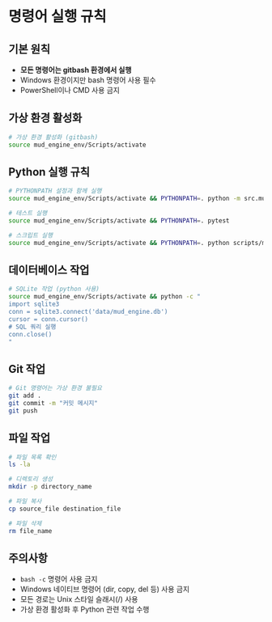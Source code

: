 # 명령어 실행 규칙

## 기본 원칙
- **모든 명령어는 gitbash 환경에서 실행**
- Windows 환경이지만 bash 명령어 사용 필수
- PowerShell이나 CMD 사용 금지

## 가상 환경 활성화
```bash
# 가상 환경 활성화 (gitbash)
source mud_engine_env/Scripts/activate
```

## Python 실행 규칙
```bash
# PYTHONPATH 설정과 함께 실행
source mud_engine_env/Scripts/activate && PYTHONPATH=. python -m src.mud_engine.main

# 테스트 실행
source mud_engine_env/Scripts/activate && PYTHONPATH=. pytest

# 스크립트 실행
source mud_engine_env/Scripts/activate && PYTHONPATH=. python scripts/make_admin.py
```

## 데이터베이스 작업
```bash
# SQLite 작업 (python 사용)
source mud_engine_env/Scripts/activate && python -c "
import sqlite3
conn = sqlite3.connect('data/mud_engine.db')
cursor = conn.cursor()
# SQL 쿼리 실행
conn.close()
"
```

## Git 작업
```bash
# Git 명령어는 가상 환경 불필요
git add .
git commit -m "커밋 메시지"
git push
```

## 파일 작업
```bash
# 파일 목록 확인
ls -la

# 디렉토리 생성
mkdir -p directory_name

# 파일 복사
cp source_file destination_file

# 파일 삭제
rm file_name
```

## 주의사항
- `bash -c` 명령어 사용 금지
- Windows 네이티브 명령어 (dir, copy, del 등) 사용 금지
- 모든 경로는 Unix 스타일 슬래시(/) 사용
- 가상 환경 활성화 후 Python 관련 작업 수행